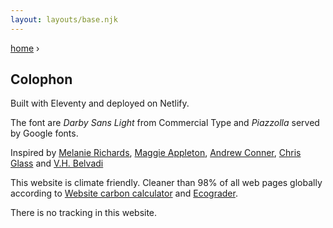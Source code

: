 ```yaml
---
layout: layouts/base.njk
---
```

<span class="postnav"><a href="/">home</a> ›</span>

## Colophon

Built with Eleventy and deployed on Netlify.

The font are *Darby Sans Light* from Commercial Type and *Piazzolla* served by Google fonts. 

Inspired by [Melanie Richards](https://melanie-richards.com/), [Maggie Appleton](https://maggieappleton.com/garden), [Andrew Conner](https://andrewconner.com/), [Chris Glass](https://chrisglass.com/) and [V.H. Belvadi](https://vhbelvadi.com/) 

This website is climate friendly. Cleaner than 98% of all web pages globally according to [Website carbon calculator](https://www.websitecarbon.com/website/carlosrodrigo-com/) and [Ecograder](https://ecograder.com/report/ui51eop7QVAu1piHLdKCnYav).

There is no tracking in this website.